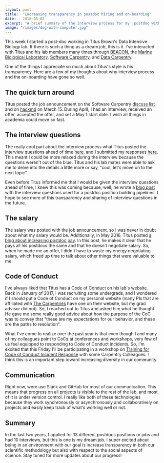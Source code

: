 ```yaml
---
layout: post
title:  "Increasing transparency in postdoc hiring and on-boarding"
date:   2018-05-02
excerpt: "A brief summary of the interview process for my  postdoc with Titus Brown. Highlights include: collaborative documents for interview questions, salary negotiations, and science communication"
image: "/images/dog-with-computer.jpg"
---
```


This week I started a post-doc working in Titus Brown's Data Intensive Biology lab. If there is such a thing as a dream job, this is it. I've interacted with Titus and his lab members many times through [BEACON](https://www3.beacon-center.org/), the [Marine Biological Laboratory](http://www.mbl.edu/), [Software Carpentry](https://software-carpentry.org/), and [Data Carpentry](http://www.datacarpentry.org/).  

One of the things I appreciate so much about Titus's style is his transparency. Here are a few of my thoughts about why interview process and the on-boarding have gone so well. 

## The quick turn around
Titus posted the job announcement on the Software Carpentry [discuss list](http://lists.software-carpentry.org/pipermail/discuss/2018-March/005845.html) and on [hackmd](https://hackmd.io/s/rJ14aAIKf) on March 15. During April, I had an interview, received an offer, accepted the offer, and set a May 1 start date. I wish all things in academia could move so fast. 

## The interview questions
The really cool part about the interview process what Titus posted the interview questions ahead of time [here](https://hackmd.io/s/ByDK6UlqM), and I submitted my responses [here](https://hackmd.io/HrGJvLKyReqJifdZqtS5tA). This meant I could be more relaxed during the interview because the questions weren't out of the blue. Titus and his lab mates were able to ask me to delve into the details a little more or say, "cool, let's move on to the next topic".

Even before Titus informed me that I would be given the interview questions ahead of time, I knew this was coming because, well, he wrote a [blog post](http://ivory.idyll.org/blog/2017-interview-questions.html) with the interview questions used for a postdoc position building pipelines. I hope to see more of this transparency and sharing of interview questions in the future. 

## The salary
The salary was posted with the job announcement, so I was never in doubt about what my salary would be. Additionally, in May 2016, Titus posted [a blog about increasing postdoc pay](http://ivory.idyll.org/blog/2016-raising-the-postdocs.html). In this post, he makes it clear that he pays all his postdocs the same and that he doesn't negotiate salary. So, when he made me an offer, I didn't have to waste my energy negotiating salary, which freed up time to talk about other things that were valuable to me. 

## Code of Conduct
I've always liked that Titus has a [Code of Conduct on his lab's website](http://ivory.idyll.org/lab/coc.html). Back in January of 2017, I was recruiting some undergrads, and I wondered if I should put a Code of Conduct on my personal website (many PIs that are affiliated with [The Carpentries](https://carpentries.org/) have one on their website, but my grad advisor did not). So, I reached out to Titus and asked him what he thought. He gave me some really good advice about how the purpose of the CoC was to convey that "these are my expectations for our behavior, and these are the paths to resolution". 

What I've come to realize over the past year is that even though I and many of my colleagues point to CoCs at conferences and workshops, very few of us feel equipped to responding to Code of Conduct incidents. So, I'm excited that this Friday I'll be participating in a workshop on [Training for Code of Conduct Incident Response](https://otter.technology/code-of-conduct-training/) with some Carpentry Colleagues. I think this is an important step toward increasing diversity in our community. 

## Communication
Right now, were use Slack and GitHub for most of our communication. This means that progress on all projects is visible to the rest of the lab, and most of it is under version control. I really like both of these technologies because they work synchronously or asynchronously and collaboratively on projects and easily keep track of what's working well or not. 

## Summary

In the last two years, I applied for 13 different postdocs positions or jobs and had 10 interviews, but this is one is my dream job. I super excited about being in an environment with our goal is increase transparency in both our scientific methodology but also with respect to the social aspects of science. Stay tuned for more updates about our progress!
